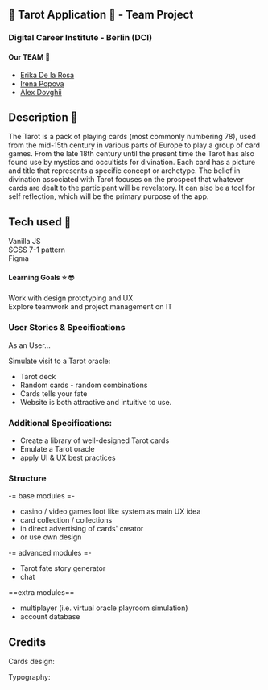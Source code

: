 ##  🌙 Tarot Application  🌙 - Team Project 

### Digital Career Institute - Berlin (DCI)

#### Our TEAM  🚀

- [Erika De la Rosa](https://github.com/ErikaDelaRosa)
- [Irena Popova](https://github.com/irenapopova)
- [Alex Dovghii](https://github.com/hadabr)

## Description 🚀

The Tarot is a pack of playing cards (most commonly numbering 78), used from the mid-15th century in various parts of Europe to play a group of card games. From the late 18th century until the present time the Tarot has also found use by mystics and occultists for divination. Each card has a picture and title that represents a specific concept or archetype. The belief in divination associated with Tarot focuses on the prospect that whatever cards are dealt to the participant will be revelatory. It can also be a tool for self reflection, which will be the primary purpose of the app.

## Tech used 🤖

Vanilla JS  
SCSS 7-1 pattern  
Figma   

#### Learning Goals ⭐️ 🤓 

Work with design prototyping and UX  
Explore teamwork and project management on IT

### User Stories & Specifications 
As an User...

 Simulate visit to a Tarot oracle:  
 - Tarot deck
 - Random cards - random combinations
 - Cards tells your fate
 - Website is both attractive and intuitive to use.

### Additional Specifications:
 - Create a library of well-designed Tarot cards
 - Emulate a Tarot oracle
 - apply UI & UX best practices

### Structure 

-= base modules =-
- casino / video games loot like system as main UX idea
- card collection / collections
- in direct advertising of cards' creator
- or use own design

-= advanced modules =-
- Tarot fate story generator
- chat

==extra modules==
- multiplayer (i.e. virtual oracle playroom simulation)
- account database


## Credits

Cards design:

Typography:
